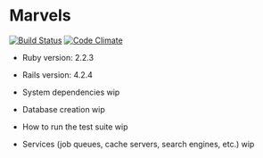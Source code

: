 # Marvels
[![Build Status](https://travis-ci.org/giordanofalves/marvels.svg?branch=master)](https://travis-ci.org/giordanofalves/marvels)
[![Code Climate](https://codeclimate.com/github/giordanofalves/marvels/badges/gpa.svg)](https://codeclimate.com/github/giordanofalves/marvels)

* Ruby version: 2.2.3
* Rails version: 4.2.4

* System dependencies
  wip

* Database creation
  wip

* How to run the test suite
  wip

* Services (job queues, cache servers, search engines, etc.)
  wip
